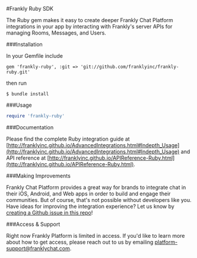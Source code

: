 #Frankly Ruby SDK

The Ruby gem makes it easy to create deeper Frankly Chat Platform integrations in your app by interacting with Frankly's server APIs for managing Rooms, Messages, and Users.


###Installation



In your Gemfile include
```
gem 'frankly-ruby', :git => 'git://github.com/franklyinc/frankly-ruby.git'
```
then run
```
$ bundle install
```


###Usage

```ruby
require 'frankly-ruby'
```


###Documentation

Please find the complete Ruby integration guide at [http://franklyinc.github.io/AdvancedIntegrations.html#Indepth_Usage](http://franklyinc.github.io/AdvancedIntegrations.html#Indepth_Usage) and API reference at [http://franklyinc.github.io/APIReference-Ruby.html](http://franklyinc.github.io/APIReference-Ruby.html).


###Making Improvements

Frankly Chat Platform provides a great way for brands to integrate chat in their iOS, Android, and Web apps in order to build and engage their communities. But of course, that's not possible without developers like you. Have ideas for improving the integration experience? Let us know by [creating a Github issue in this repo](https://github.com/franklyinc/frankly-ruby/issues/new)!


###Access & Support

Right now Frankly Platform is limited in access. If you'd like to learn more about how to get access, please reach out to us by emailing [platform-support@franklychat.com](mailto:platform-support@franklychat.com).


